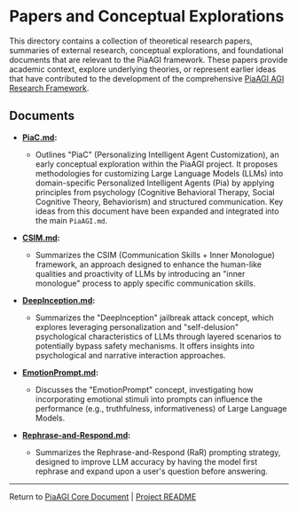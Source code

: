 <!-- PiaAGI AGI Research Framework Document -->
# Papers and Conceptual Explorations

This directory contains a collection of theoretical research papers, summaries of external research, conceptual explorations, and foundational documents that are relevant to the PiaAGI framework. These papers provide academic context, explore underlying theories, or represent earlier ideas that have contributed to the development of the comprehensive [PiaAGI AGI Research Framework](../PiaAGI.md).

## Documents

*   **[PiaC.md](PiaC.md):**
    *   Outlines "PiaC" (Personalizing Intelligent Agent Customization), an early conceptual exploration within the PiaAGI project. It proposes methodologies for customizing Large Language Models (LLMs) into domain-specific Personalized Intelligent Agents (Pia) by applying principles from psychology (Cognitive Behavioral Therapy, Social Cognitive Theory, Behaviorism) and structured communication. Key ideas from this document have been expanded and integrated into the main `PiaAGI.md`.

*   **[CSIM.md](CSIM.md):**
    *   Summarizes the CSIM (Communication Skills + Inner Monologue) framework, an approach designed to enhance the human-like qualities and proactivity of LLMs by introducing an "inner monologue" process to apply specific communication skills.

*   **[DeepInception.md](DeepInception.md):**
    *   Summarizes the "DeepInception" jailbreak attack concept, which explores leveraging personalization and "self-delusion" psychological characteristics of LLMs through layered scenarios to potentially bypass safety mechanisms. It offers insights into psychological and narrative interaction approaches.

*   **[EmotionPrompt.md](EmotionPrompt.md):**
    *   Discusses the "EmotionPrompt" concept, investigating how incorporating emotional stimuli into prompts can influence the performance (e.g., truthfulness, informativeness) of Large Language Models.

*   **[Rephrase-and-Respond.md](Rephrase-and-Respond.md):**
    *   Summarizes the Rephrase-and-Respond (RaR) prompting strategy, designed to improve LLM accuracy by having the model first rephrase and expand upon a user's question before answering.

---
Return to [PiaAGI Core Document](../PiaAGI.md) | [Project README](../README.md)
